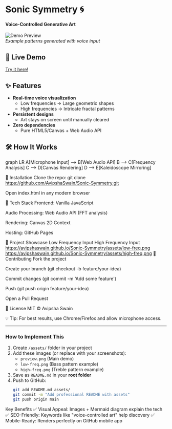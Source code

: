 # Sonic Symmetry 🌀  
#### Voice-Controlled Generative Art  

![Demo Preview](https://avipshaswain.github.io/Sonic-Symmetry/assets/preview.png)  
*Example patterns generated with voice input*

## 🌟 Live Demo  
[Try it here!](https://avipshaswain.github.io/Sonic-Symmetry/)  

## ✨ Features  
- **Real-time voice visualization**  
  - Low frequencies → Large geometric shapes  
  - High frequencies → Intricate fractal patterns  
- **Persistent designs**  
  - Art stays on screen until manually cleared  
- **Zero dependencies**  
  - Pure HTML5/Canvas + Web Audio API  

## 🛠️ How It Works  
graph LR
  A[Microphone Input] --> B[Web Audio API]
  B --> C[Frequency Analysis]
  C --> D[Canvas Rendering]
  D --> E[Kaleidoscope Mirroring]

🚀 Installation
Clone the repo: git clone https://github.com/AvipshaSwain/Sonic-Symmetry.git

Open index.html in any modern browser

🔧 Tech Stack
Frontend: Vanilla JavaScript

Audio Processing: Web Audio API (FFT analysis)

Rendering: Canvas 2D Context

Hosting: GitHub Pages

📸 Project Showcase
Low Frequency Input	High Frequency Input
https://avipshaswain.github.io/Sonic-Symmetry/assets/low-freq.png	https://avipshaswain.github.io/Sonic-Symmetry/assets/high-freq.png
🤝 Contributing
Fork the project

Create your branch (git checkout -b feature/your-idea)

Commit changes (git commit -m 'Add some feature')

Push (git push origin feature/your-idea)

Open a Pull Request

📜 License
MIT © Avipsha Swain

💡 Tip: For best results, use Chrome/Firefox and allow microphone access.


---

### **How to Implement This**  
1. Create `/assets/` folder in your project  
2. Add these images (or replace with your screenshots):  
   - `preview.png` (Main demo)  
   - `low-freq.png` (Bass pattern example)  
   - `high-freq.png` (Treble pattern example)  
3. Save as `README.md` in your **root folder**  
4. Push to GitHub:  
   ```bash
   git add README.md assets/
   git commit -m "Add professional README with assets"
   git push origin main

Key Benefits
✅ Visual Appeal: Images + Mermaid diagram explain the tech
✅ SEO-Friendly: Keywords like "voice-controlled art" help discovery
✅ Mobile-Ready: Renders perfectly on GitHub mobile app
